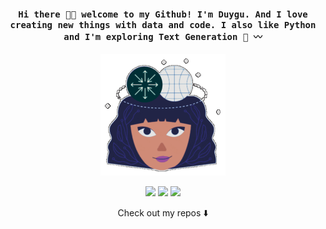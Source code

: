 <h4 align="center"><samp> Hi there 👋🏼 welcome to my Github! I'm Duygu. And I love creating new things with data and code. I also like Python and I'm exploring Text Generation 🐍 〰️ </samp></h4> 

<p align="center"> <img width="200" src="readme-duygu.gif"> </p> 
<p align="center"> <a href= "https://instagram.com/insert.data"><img src="https://img.icons8.com/fluency-systems-regular/32/null/instagram-new--v1.png"/></a> <a href= "https://medium.com/@duygudgd"><img src="https://img.icons8.com/fluency-systems-filled/32/null/medium-logo.png"/></a> <a href= "https://ko-fi.com/dduyg"><img src="https://img.icons8.com/pastel-glyph/31/000000/like--v1.png"/></a> </p> 
<p align="center">Check out my repos ⬇️</p>


